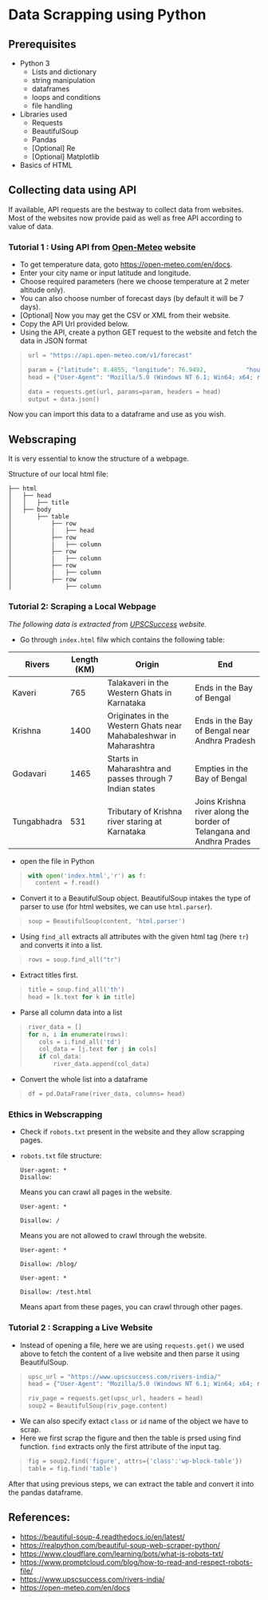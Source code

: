 

# Data Scrapping using Python

## Prerequisites
- Python 3
    - Lists and dictionary
    - string manipulation
    - dataframes
    - loops and conditions
    - file handling
- Libraries used
    - Requests
    - BeautifulSoup
    - Pandas
    - [Optional] Re
    - [Optional] Matplotlib
- Basics of HTML

## Collecting data using API

If available, API requests are the bestway to collect data from websites. Most of the websites now provide paid as well as free API according to value of data.

### Tutorial 1 : Using API from [Open-Meteo](https://open-meteo.com) website

- To get temperature data, goto https://open-meteo.com/en/docs.
- Enter your city name or input latitude and longitude.
- Choose required parameters (here we choose temperature at 2 meter altitude only).
- You can also choose number of forecast days (by default it will be 7 days).
- [Optional] Now you may get the CSV or XML from their website.
- Copy the API Url provided below.
- Using the API, create a python GET request to the website and fetch the data in JSON format

> ``` python
> url = "https://api.open-meteo.com/v1/forecast"
>
> param = {"latitude": 8.4855, "longitude": 76.9492,           "hourly":"temperature_2m"}
> head = {"User-Agent": "Mozilla/5.0 (Windows NT 6.1; Win64; x64; rv:47.0) Gecko/20100101 Firefox/47.0"}
>
> data = requests.get(url, params=param, headers = head)
> output = data.json()
> ```

Now you can import this data to a dataframe and use as you wish.

## Webscraping
It is very essential to know the structure of a webpage.

Structure of our local html file: 
```
├── html
│   ├── head
│   │   ├── title
│   ├── body
│       ├── table
│           ├── row
│           |   ├── head
│           ├── row
│           |   ├── column
│           ├── row
│           |   ├── column
│           ├── row
│           |   ├── column
│           ├── row
│               ├── column

```
### Tutorial 2: Scraping a Local Webpage

*The following data is extracted from [UPSCSuccess](https://www.upscsuccess.com/rivers-india/) website.* 

- Go through `index.html` filw which contains the following table:

| Rivers      | Length (KM) | Origin                                                            | End                                                                 |
|-------------|-------------|-------------------------------------------------------------------|---------------------------------------------------------------------|
| Kaveri      | 765         | Talakaveri in the Western Ghats in Karnataka                      | Ends in the Bay of Bengal                                           |
| Krishna     | 1400        | Originates in the Western Ghats near Mahabaleshwar in Maharashtra | Ends in the Bay of Bengal near Andhra Pradesh                       |
| Godavari    | 1465        | Starts in Maharashtra and passes through 7 Indian states          | Empties in the Bay of Bengal                                        |
| Tungabhadra | 531         | Tributary of Krishna river staring at Karnataka                   | Joins Krishna river along the border of Telangana and Andhra Prades |

- open the file in Python

> ``` python
> with open('index.html','r') as f:
>   content = f.read()
> ```

- Convert it to a BeautifulSoup object. BeautifulSoup intakes the type of parser to use (for html websites, we can use `html.parser`).

> ```python
> soup = BeautifulSoup(content, 'html.parser')
> ```
- Using `find_all` extracts all attributes with the given html tag (here `tr`) and converts it into a list.

> ``` python
> rows = soup.find_all("tr")
> ```

- Extract titles first.

> ``` python
> title = soup.find_all('th')
> head = [k.text for k in title]
> ```

- Parse all column data into a list

> ``` python
> river_data = []
> for n, i in enumerate(rows):
>    cols = i.find_all('td')
>    col_data = [j.text for j in cols]
>    if col_data:
>        river_data.append(col_data)   
> ```

- Convert the whole list into a dataframe

> ``` python
> df = pd.DataFrame(river_data, columns= head)
> ```

### Ethics in Webscrapping
-  Check if `robots.txt` present in the website and they allow scrapping pages.
- `robots.txt` file structure:

    ```
    User-agent: *
    Disallow:
    ```
    Means you can crawl all pages in the website.

    ```
    User-agent: *

    Disallow: /
    ```
    Means you are not allowed to crawl through the website.

    ```
    User-agent: *

    Disallow: /blog/

    User-agent: *

    Disallow: /test.html
    ```
    Means apart from these pages, you can crawl through other pages.

### Tutorial 2 : Scrapping a Live Website

- Instead of opening a file, here we are using `requests.get()` we used above to fetch the content of a live website and then parse it using BeautifulSoup.

> ``` python
> upsc_url = "https://www.upscsuccess.com/rivers-india/"
> head = {"User-Agent": "Mozilla/5.0 (Windows NT 6.1; Win64; x64; rv:47.0) Gecko/20100101 Firefox/47.0"}
>
> riv_page = requests.get(upsc_url, headers = head)
> soup2 = BeautifulSoup(riv_page.content)
> ```

- We can also specify extact `class` or `id` name of the object we have to scrap.
- Here we first scrap the figure and then the table is prsed using find function. `find` extracts only the first attribute of the input tag.

> ``` python
> fig = soup2.find('figure', attrs={'class':'wp-block-table'})
> table = fig.find('table')
> ```
After that using previous steps, we can extract the table and convert it into the pandas dataframe.


## References:
- https://beautiful-soup-4.readthedocs.io/en/latest/
- https://realpython.com/beautiful-soup-web-scraper-python/
- https://www.cloudflare.com/learning/bots/what-is-robots-txt/
- https://www.promptcloud.com/blog/how-to-read-and-respect-robots-file/
- https://www.upscsuccess.com/rivers-india/
- https://open-meteo.com/en/docs
